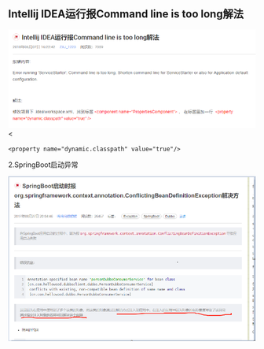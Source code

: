 ## Intellij IDEA运行报Command line is too long解法

![](/assets/import.png)&lt;

```
<property name="dynamic.classpath" value="true"/> 
```


2.SpringBoot启动异常

![](/assets/springboot启动异常.png)

